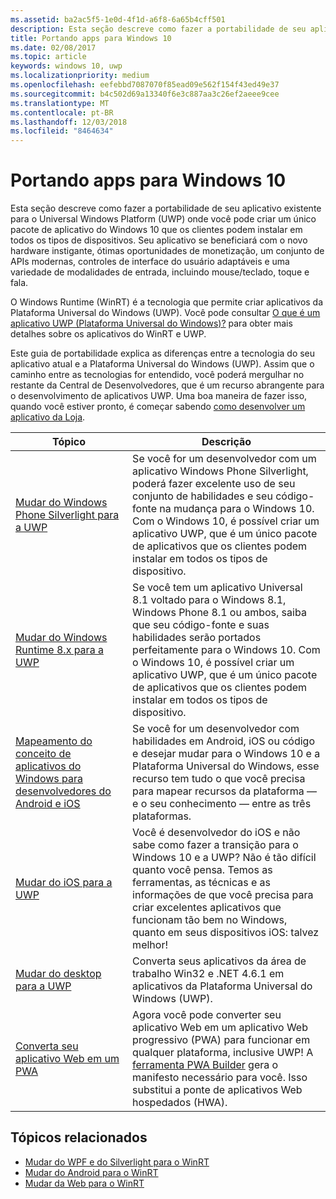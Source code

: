 ```yaml
---
ms.assetid: ba2ac5f5-1e0d-4f1d-a6f8-6a65b4cff501
description: Esta seção descreve como fazer a portabilidade de seu aplicativo existente para o Universal Windows Platform (UWP) onde você pode criar um único pacote de aplicativo do Windows 10 que os clientes podem instalar em todos os tipos de dispositivos. Seu aplicativo se beneficiará com o novo hardware instigante, ótimas oportunidades de monetização, um conjunto de APIs modernas, controles de interface do usuário adaptáveis e uma variedade de modalidades de entrada, incluindo mouse/teclado, toque e fala.
title: Portando apps para Windows 10
ms.date: 02/08/2017
ms.topic: article
keywords: windows 10, uwp
ms.localizationpriority: medium
ms.openlocfilehash: eefebbd7087070f85ead09e562f154f43ed49e37
ms.sourcegitcommit: b4c502d69a13340f6e3c887aa3c26ef2aeee9cee
ms.translationtype: MT
ms.contentlocale: pt-BR
ms.lasthandoff: 12/03/2018
ms.locfileid: "8464634"
---
```

# <a name="porting-apps-to-windows10"></a>Portando apps para Windows 10


Esta seção descreve como fazer a portabilidade de seu aplicativo existente para o Universal Windows Platform (UWP) onde você pode criar um único pacote de aplicativo do Windows 10 que os clientes podem instalar em todos os tipos de dispositivos. Seu aplicativo se beneficiará com o novo hardware instigante, ótimas oportunidades de monetização, um conjunto de APIs modernas, controles de interface do usuário adaptáveis e uma variedade de modalidades de entrada, incluindo mouse/teclado, toque e fala.

O Windows Runtime (WinRT) é a tecnologia que permite criar aplicativos da Plataforma Universal do Windows (UWP). Você pode consultar [O que é um aplicativo UWP (Plataforma Universal do Windows)?](https://msdn.microsoft.com/library/windows/apps/dn726767) para obter mais detalhes sobre os aplicativos do WinRT e UWP.

Este guia de portabilidade explica as diferenças entre a tecnologia do seu aplicativo atual e a Plataforma Universal do Windows (UWP). Assim que o caminho entre as tecnologias for entendido, você poderá mergulhar no restante da Central de Desenvolvedores, que é um recurso abrangente para o desenvolvimento de aplicativos UWP. Uma boa maneira de fazer isso, quando você estiver pronto, é começar sabendo [como desenvolver um aplicativo da Loja](https://msdn.microsoft.com/library/windows/apps/dn726537).

| Tópico | Descrição |
|-------|-------------|
| [Mudar do Windows Phone Silverlight para a UWP](wpsl-to-uwp-root.md) | Se você for um desenvolvedor com um aplicativo Windows Phone Silverlight, poderá fazer excelente uso de seu conjunto de habilidades e seu código-fonte na mudança para o Windows 10. Com o Windows 10, é possível criar um aplicativo UWP, que é um único pacote de aplicativos que os clientes podem instalar em todos os tipos de dispositivo. |
| [Mudar do Windows Runtime 8.x para a UWP](w8x-to-uwp-root.md) | Se você tem um aplicativo Universal 8.1 voltado para o Windows 8.1, Windows Phone 8.1 ou ambos, saiba que seu código-fonte e suas habilidades serão portados perfeitamente para o Windows 10. Com o Windows 10, é possível criar um aplicativo UWP, que é um único pacote de aplicativos que os clientes podem instalar em todos os tipos de dispositivo. |
| [Mapeamento do conceito de aplicativos do Windows para desenvolvedores do Android e iOS](android-ios-uwp-map.md) | Se você for um desenvolvedor com habilidades em Android, iOS ou código e desejar mudar para o Windows 10 e a Plataforma Universal do Windows, esse recurso tem tudo o que você precisa para mapear recursos da plataforma — e o seu conhecimento — entre as três plataformas. |
| [Mudar do iOS para a UWP](ios-to-uwp-root.md) | Você é desenvolvedor do iOS e não sabe como fazer a transição para o Windows 10 e a UWP? Não é tão difícil quanto você pensa. Temos as ferramentas, as técnicas e as informações de que você precisa para criar excelentes aplicativos que funcionam tão bem no Windows, quanto em seus dispositivos iOS: talvez melhor! |
| [Mudar do desktop para a UWP](desktop-to-uwp-root.md) | Converta seus aplicativos da área de trabalho Win32 e .NET 4.6.1 em aplicativos da Plataforma Universal do Windows (UWP). |
| [Converta seu aplicativo Web em um PWA](https://docs.microsoft.com/microsoft-edge/progressive-web-apps) | Agora você pode converter seu aplicativo Web em um aplicativo Web progressivo (PWA) para funcionar em qualquer plataforma, inclusive UWP! A [ferramenta PWA Builder](https://www.pwabuilder.com) gera o manifesto necessário para você. Isso substitui a ponte de aplicativos Web hospedados (HWA). |

## <a name="related-topics"></a>Tópicos relacionados

* [Mudar do WPF e do Silverlight para o WinRT](https://msdn.microsoft.com/library/windows/apps/dn263237)
* [Mudar do Android para o WinRT](https://msdn.microsoft.com/library/windows/apps/jj945421)
* [Mudar da Web para o WinRT](https://msdn.microsoft.com/library/windows/apps/hh465151)
